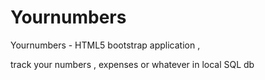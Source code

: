 Yournumbers
===========

Yournumbers - HTML5 bootstrap application ,

track your numbers , expenses or whatever in local SQL db 
